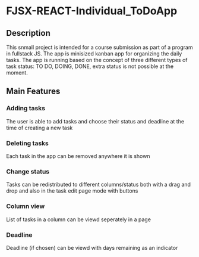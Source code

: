# FJSX-REACT-Individual_ToDoApp

## Description

This snmall project is intended for a course submission as part of a program in fullstack JS. The app is minisized kanban app for organizing the daily tasks. The app is running based on the concept of three different types of task status: TO DO, DOING, DONE, extra status is not possible at the moment.

## Main Features

### Adding tasks

The user is able to add tasks and choose their status and deadline at the time of creating a new task

### Deleting tasks

Each task in the app can be removed anywhere it is shown

### Change status

Tasks can be redistributed to different columns/status both with a drag and drop and also in the task edit page mode with buttons

### Column view

List of tasks in a column can be viewd seperately in a page

### Deadline

Deadline (if chosen) can be viewd with days remaining as an indicator
